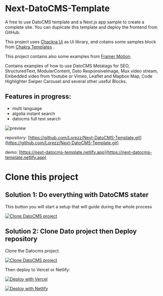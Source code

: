 # Next-DatoCMS-Template

A free to use DatoCMS template and a Next.js app sample to create a complete site. You can duplicate this template and deploy the frontend from GitHub.

This project uses [Chackra Ui](https://chakra-ui.com/) as Ui library, and cotains some samples block from [Chakra Templates](https://chakra-templates.dev/) .

This project contains also some examples from [Framer Motion](https://www.framer.com/docs/examples/).

Contains examples of how to use DatoCMS Metatags for SEO, StructuredText, ModularContent, Dato ResponsiveImage, Mux video stream, Embedded video from Youtube or Vimeo, Leaflet and Mapbox Map, Code Highlighter Swiper Carousel and several other useful Blocks.

## Features in progress:

- multi language
- algolia instant search
- datocms full text search

![preview](https://www.datocms-assets.com/47575/1625869520-screenshot-2021-07-10-at-00-24-19.png)

repository: [https://github.com/Lorezz/Next-DatoCMS-Template.git](https://github.com/Lorezz/Next-DatoCMS-Template.git)

demo: [https://next-datocms-template.netlify.app](https://next-datocms-template.netlify.app)

# Clone this project

## Solution 1: Do everything with DatoCMS stater

This button you will start a setup that will guide during the whole process

[![Clone DatoCMS project](https://dashboard.datocms.com/deploy/button.svg)](https://dashboard.datocms.com/deploy?repo=git@github.com:Lorezz/chackra_next_template.git)

## Solution 2: Clone Dato project then Deploy repository

Clone the Datocms project.

[![Clone DatoCMS project](https://dashboard.datocms.com/clone/button.svg)](https://dashboard.datocms.com/clone?projectId=47575&name=Next-DatoCMS-Template)

Then deploy to Vercel or Netlify:

[![Deploy with Vercel](https://vercel.com/button)](https://vercel.com/new/git/external?repository-url=https%3A%2F%2Fgithub.com%2FLorezz%2FNext-DatoCMS-Template.git&env=NEXT_PUBLIC_DATO_KEY,SITE_URL&project-name=my-next-datocms-site&repository-name=my-next-datocms-site&demo-title=Next-DatoCMS-Template&demo-description=A%20free%20DatoCMS%20model%20with%20frontend%20code%20blocks%20to%20create%20a%20complete%20site.%20You%20can%20duplicate%20this%20template%20and%20deploy%20the%20frontend%20from%20GitHub.&demo-url=https%3A%2F%2Fnext-datocms-template.netlify.app&demo-image=https%3A%2F%2Fwww.datocms-assets.com%2F47575%2F1625869520-screenshot-2021-07-10-at-00-24-19.png)

[![Deploy with Netlify](https://www.netlify.com/img/deploy/button.svg)](https://app.netlify.com/start/deploy?repository=https://github.com/Lorezz/Next-DatoCMS-Template.git#NEXT_PUBLIC_DATO_KEY=YOU-DATOCMS-KEY&SITE_URL=YOUR-NETLIFY-URL)
